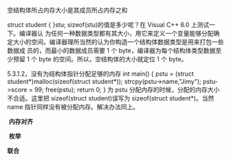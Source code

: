 空结构体所占内存大小是其成员所占内存之和

struct student
{
}stu;
sizeof(stu)的值是多少呢？在 Visual C++ 6.0 上测试一下。编译器认
为任何一种数据类型都有其大小，用它来定义一个变量能够分配确定大小的空间。编译器理所当然的认为你构造一个结构体数据类型是用来打包一些数据成
员的，而最小的数据成员需要 1 个 byte，编译器为每个结构体类型数据至少预留 1 个 byte
的空间。所以，空结构体的大小就定位 1 个 byte。

5.3.1.2，没有为结构体指针分配足够的内存
int main()
{
pstu = (struct student*)malloc(sizeof(struct student*));
strcpy(pstu->name,"Jimy");
pstu->score = 99;
free(pstu);
return 0;
}
为 pstu 分配内存的时候，分配的内存大小不合适。这里把 sizeof(struct student)误写为
sizeof(struct student*)。当然 name 指针同样没有被分配内存。解决办法同上。



​     **内存对齐**

​    **枚举**

  **联合**